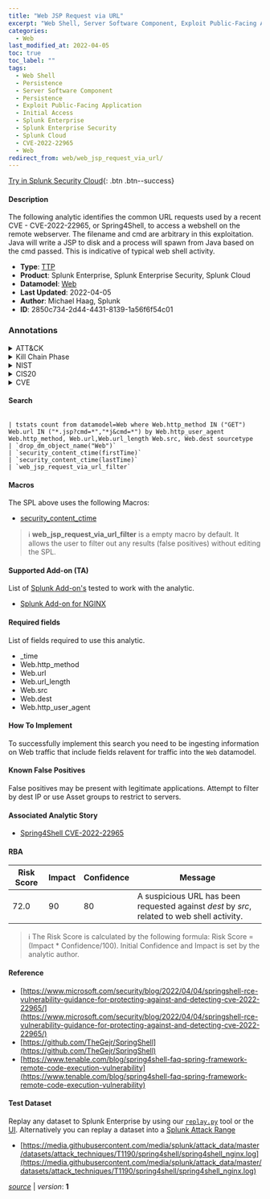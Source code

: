 ```yaml
---
title: "Web JSP Request via URL"
excerpt: "Web Shell, Server Software Component, Exploit Public-Facing Application"
categories:
  - Web
last_modified_at: 2022-04-05
toc: true
toc_label: ""
tags:
  - Web Shell
  - Persistence
  - Server Software Component
  - Persistence
  - Exploit Public-Facing Application
  - Initial Access
  - Splunk Enterprise
  - Splunk Enterprise Security
  - Splunk Cloud
  - CVE-2022-22965
  - Web
redirect_from: web/web_jsp_request_via_url/
---
```




[Try in Splunk Security Cloud](https://www.splunk.com/en_us/cyber-security.html){: .btn .btn--success}

#### Description

The following analytic identifies the common URL requests used by a recent CVE - CVE-2022-22965, or Spring4Shell, to access a webshell on the remote webserver. The filename and cmd are arbitrary in this exploitation. Java will write a JSP to disk and a process will spawn from Java based on the cmd passed. This is indicative of typical web shell activity.

- **Type**: [TTP](https://github.com/splunk/security_content/wiki/Detection-Analytic-Types)
- **Product**: Splunk Enterprise, Splunk Enterprise Security, Splunk Cloud
- **Datamodel**: [Web](https://docs.splunk.com/Documentation/CIM/latest/User/Web)
- **Last Updated**: 2022-04-05
- **Author**: Michael Haag, Splunk
- **ID**: 2850c734-2d44-4431-8139-1a56f6f54c01

### Annotations
<details>
  <summary>ATT&CK</summary>

<div markdown="1">

#### [ATT&CK](https://attack.mitre.org/)

| ID          | Technique   | Tactic         |
| ----------- | ----------- |--------------- |
| [T1505.003](https://attack.mitre.org/techniques/T1505/003/) | Web Shell | Persistence |

| [T1505](https://attack.mitre.org/techniques/T1505/) | Server Software Component | Persistence |

| [T1190](https://attack.mitre.org/techniques/T1190/) | Exploit Public-Facing Application | Initial Access |

</div>
</details>


<details>
  <summary>Kill Chain Phase</summary>

<div markdown="1">

* Exploitation


</div>
</details>


<details>
  <summary>NIST</summary>

<div markdown="1">

* DE.CM



</div>
</details>

<details>
  <summary>CIS20</summary>

<div markdown="1">

* CIS 3
* CIS 5
* CIS 16



</div>
</details>

<details>
  <summary>CVE</summary>

<div markdown="1">

| ID          | Summary | [CVSS](https://nvd.nist.gov/vuln-metrics/cvss) |
| ----------- | ----------- | -------------- |
| [CVE-2022-22965](https://nvd.nist.gov/vuln/detail/CVE-2022-22965) | A Spring MVC or Spring WebFlux application running on JDK 9+ may be vulnerable to remote code execution (RCE) via data binding. The specific exploit requires the application to run on Tomcat as a WAR deployment. If the application is deployed as a Spring Boot executable jar, i.e. the default, it is not vulnerable to the exploit. However, the nature of the vulnerability is more general, and there may be other ways to exploit it. | 7.5 |



</div>
</details>


#### Search

```

| tstats count from datamodel=Web where Web.http_method IN ("GET") Web.url IN ("*.jsp?cmd=*","*j&cmd=*") by Web.http_user_agent Web.http_method, Web.url,Web.url_length Web.src, Web.dest sourcetype 
| `drop_dm_object_name("Web")` 
| `security_content_ctime(firstTime)` 
| `security_content_ctime(lastTime)` 
| `web_jsp_request_via_url_filter`
```

#### Macros
The SPL above uses the following Macros:
* [security_content_ctime](https://github.com/splunk/security_content/blob/develop/macros/security_content_ctime.yml)

> :information_source:
> **web_jsp_request_via_url_filter** is a empty macro by default. It allows the user to filter out any results (false positives) without editing the SPL.


#### Supported Add-on (TA)
List of [Splunk Add-on's](https://docs.splunk.com/Documentation/AddOns/released/Overview/AboutSplunkadd-ons) tested to work with the analytic.

* [Splunk Add-on for NGINX](https://splunkbase.splunk.com/app/3258)


#### Required fields
List of fields required to use this analytic.
* _time
* Web.http_method
* Web.url
* Web.url_length
* Web.src
* Web.dest
* Web.http_user_agent



#### How To Implement
To successfully implement this search you need to be ingesting information on Web traffic that include fields relavent for traffic into the `Web` datamodel.
#### Known False Positives
False positives may be present with legitimate applications. Attempt to filter by dest IP or use Asset groups to restrict to servers.

#### Associated Analytic Story
* [Spring4Shell CVE-2022-22965](/stories/spring4shell_cve-2022-22965)




#### RBA

| Risk Score  | Impact      | Confidence   | Message      |
| ----------- | ----------- |--------------|--------------|
| 72.0 | 90 | 80 | A suspicious URL has been requested against $dest$ by $src$, related to web shell activity. |


> :information_source:
> The Risk Score is calculated by the following formula: Risk Score = (Impact * Confidence/100). Initial Confidence and Impact is set by the analytic author.


#### Reference

* [https://www.microsoft.com/security/blog/2022/04/04/springshell-rce-vulnerability-guidance-for-protecting-against-and-detecting-cve-2022-22965/](https://www.microsoft.com/security/blog/2022/04/04/springshell-rce-vulnerability-guidance-for-protecting-against-and-detecting-cve-2022-22965/)
* [https://github.com/TheGejr/SpringShell](https://github.com/TheGejr/SpringShell)
* [https://www.tenable.com/blog/spring4shell-faq-spring-framework-remote-code-execution-vulnerability](https://www.tenable.com/blog/spring4shell-faq-spring-framework-remote-code-execution-vulnerability)



#### Test Dataset
Replay any dataset to Splunk Enterprise by using our [`replay.py`](https://github.com/splunk/attack_data#using-replaypy) tool or the [UI](https://github.com/splunk/attack_data#using-ui).
Alternatively you can replay a dataset into a [Splunk Attack Range](https://github.com/splunk/attack_range#replay-dumps-into-attack-range-splunk-server)

* [https://media.githubusercontent.com/media/splunk/attack_data/master/datasets/attack_techniques/T1190/spring4shell/spring4shell_nginx.log](https://media.githubusercontent.com/media/splunk/attack_data/master/datasets/attack_techniques/T1190/spring4shell/spring4shell_nginx.log)



[*source*](https://github.com/splunk/security_content/tree/develop/detections/web/web_jsp_request_via_url.yml) \| *version*: **1**